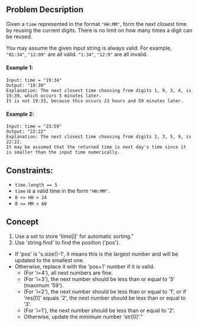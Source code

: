 ## Problem Decsription

Given a `time` represented in the format `"HH:MM"`, form the next closest time by reusing the current digits. There is no limit on how many times a digit can be reused.

You may assume the given input string is always valid. For example, `"01:34"`, `"12:09"` are all valid. `"1:34"`, `"12:9"` are all invalid.

#### Example 1:
```plaintext
Input: time = "19:34"
Output: "19:39"
Explanation: The next closest time choosing from digits 1, 9, 3, 4, is 19:39, which occurs 5 minutes later.
It is not 19:33, because this occurs 23 hours and 59 minutes later.
```
#### Example 2:
```plaintext
Input: time = "23:59"
Output: "22:22"
Explanation: The next closest time choosing from digits 2, 3, 5, 9, is 22:22.
It may be assumed that the returned time is next day's time since it is smaller than the input time numerically.
```

## Constraints:

- `time.length == 5`
- `time` is a valid time in the form `"HH:MM"`.
- `0 <= HH < 24`
- `0 <= MM < 60`

## Concept
1. Use a set to store 'time[i]' for automatic sorting."
2. Use 'string.find' to find the position ('pos').
  - If 'pos' is 's.size()-1', it means this is the largest number and will be updated to the smallest one.
  - Otherwise, replace it with the 'pos+1' number if it is valid.
    * (For 'i=4'), all next numbers are fine.
    * (For 'i=3'), the next number should be less than or equal to '5' (maximum '59').
    * (For 'i=2'), the next number should be less than or equal to '1', or if 'res[0]' equals '2', the next number should be less than or equal to '3'.
    * (For 'i=1'), the next number should be less than or equal to '2'.
    * Otherwise, update the minimum number 'str[0]'."
